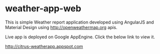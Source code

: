 # weather-app-web

This is simple Weather report application developed using AngularJS and Material Design using http://openweathermap.org apis.

Live app is deployed on Google AppEngine. Click the below link to view it.

http://citrus-weatherapp.appspot.com
